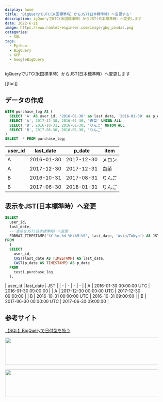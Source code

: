 ```yaml
---
display: home
title: 'BigQueryでUTC(米国標準時）からJST(日本標準時）へ変更する'
description: igQueryでUTC(米国標準時）からJST(日本標準時）へ変更します
date: 2022-6-21
image: https://www.hamlet-engineer.com/image/gbq_pandas.png
categories: 
  - SQL
tags:
  - Python
  - BigQuery
  - GCP
  - GoogleBigQuery
---
```

igQueryでUTC(米国標準時）からJST(日本標準時）へ変更します
<!-- https://www.hamlet-engineer.com -->
<!-- ![](/image/ChordDiagram.png) -->

<!-- more -->

<ClientOnly>
  <CallInArticleAdsense />
</ClientOnly>

[[toc]]

## データの作成

```SQL
WITH purchase_log AS (
  SELECT 'A' AS user_id, '2016-01-30' as last_date, '2016-01-30' as p_date, 'メロン' AS item UNION ALL
  SELECT 'A', 2017-12-30, 2016-01-30, '白菜' UNION ALL
  SELECT 'B', 2016-10-31, 2016-01-30, 'りんご' UNION ALL
  SELECT 'B', 2017-06-30, 2016-01-30, 'りんご' 
)
SELECT  * FROM purchase_log;
```

| user_id | last_date | p_date | item |
| - | - | - | - |
| A | 2016-01-30 | 2017-12-30 | メロン |
| A | 2017-12-30 | 2017-12-31 | 白菜 |
| B | 2016-10-31 | 2017-08-31 | りんご |
| B | 2017-06-30 | 2018-01-31 | りんご |

## 表示をJST(日本標準時）へ変更
```SQL
SELECT
  user_id,
  last_date,
  -- 表示をJST(日本標準時）へ変更
  FORMAT_TIMESTAMP('%Y-%m-%d %H:%M:%S', last_date, 'Asia/Tokyo') AS JST
FROM 
  (
  SELECT
    user_id,
    CAST(last_date AS TIMESTAMP) AS last_date,
    CAST(p_date AS TIMESTAMP) AS p_date
  FROM
    test1.purchase_log
  );
```

| user_id | last_date | JST |
| - | - | - | - |
| A | 2016-01-30 00:00:00 UTC | 2016-01-30 09:00:00 |
| A | 2017-12-30 00:00:00 UTC | 2017-12-30 09:00:00 |
| B | 2016-10-31 00:00:00 UTC | 2016-10-31 09:00:00 |
| B | 2017-06-30 00:00:00 UTC | 2017-06-30 09:00:00 |

## 参考サイト
[【SQL】BigQueryで日付型を扱う](https://qiita.com/minami_cograph/items/ccccf37bf25f95cba120)


<ClientOnly>
  <CallInArticleAdsense />
</ClientOnly>

<!-- TechAcademy -->
<a href="//af.moshimo.com/af/c/click?a_id=2604050&p_id=1555&pc_id=2816&pl_id=29835&guid=ON" rel="nofollow" referrerpolicy="no-referrer-when-downgrade"><img src="//image.moshimo.com/af-img/0866/000000029835.jpg" width="728" height="90" style="border:none;"></a><img src="//i.moshimo.com/af/i/impression?a_id=2604050&p_id=1555&pc_id=2816&pl_id=29835" width="1" height="1" style="border:none;">

<!-- テックキャンプ -->
<a href="//af.moshimo.com/af/c/click?a_id=2641145&p_id=1770&pc_id=3386&pl_id=25847&guid=ON" rel="nofollow" referrerpolicy="no-referrer-when-downgrade"><img src="//image.moshimo.com/af-img/1115/000000025847.png" width="728" height="90" style="border:none;"></a><img src="//i.moshimo.com/af/i/impression?a_id=2641145&p_id=1770&pc_id=3386&pl_id=25847" width="1" height="1" style="border:none;">